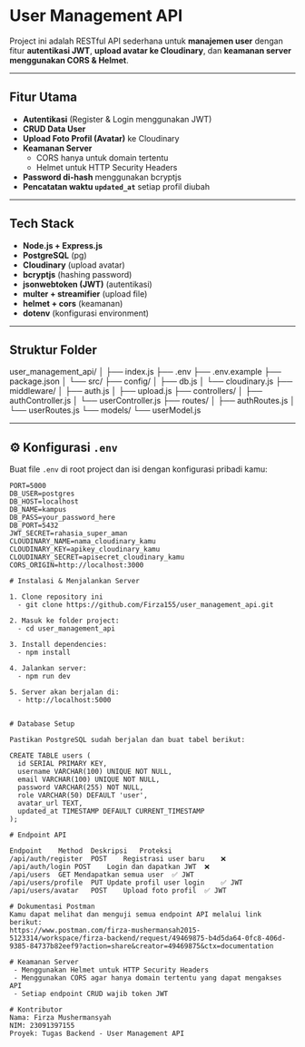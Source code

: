 #  User Management API

Project ini adalah RESTful API sederhana untuk **manajemen user** dengan fitur **autentikasi JWT**, **upload avatar ke Cloudinary**, dan **keamanan server menggunakan CORS & Helmet**.

---

##  Fitur Utama
- **Autentikasi** (Register & Login menggunakan JWT)
- **CRUD Data User**
- **Upload Foto Profil (Avatar)** ke Cloudinary
- **Keamanan Server**
  - CORS hanya untuk domain tertentu
  - Helmet untuk HTTP Security Headers
- **Password di-hash** menggunakan bcryptjs
- **Pencatatan waktu `updated_at`** setiap profil diubah

---

## Tech Stack
- **Node.js + Express.js**
- **PostgreSQL** (pg)
- **Cloudinary** (upload avatar)
- **bcryptjs** (hashing password)
- **jsonwebtoken (JWT)** (autentikasi)
- **multer + streamifier** (upload file)
- **helmet + cors** (keamanan)
- **dotenv** (konfigurasi environment)

---

## Struktur Folder
user_management_api/
│
├── index.js
├── .env
├── .env.example
├── package.json
│
└── src/
├── config/
│ ├── db.js
│ └── cloudinary.js
├── middleware/
│ ├── auth.js
│ ├── upload.js
├── controllers/
│ ├── authController.js
│ └── userController.js
├── routes/
│ ├── authRoutes.js
│ └── userRoutes.js
└── models/
  └── userModel.js


---

## ⚙️ Konfigurasi `.env`

Buat file `.env` di root project dan isi dengan konfigurasi pribadi kamu:

```env
PORT=5000
DB_USER=postgres
DB_HOST=localhost
DB_NAME=kampus
DB_PASS=your_password_here
DB_PORT=5432
JWT_SECRET=rahasia_super_aman
CLOUDINARY_NAME=nama_cloudinary_kamu
CLOUDINARY_KEY=apikey_cloudinary_kamu
CLOUDINARY_SECRET=apisecret_cloudinary_kamu
CORS_ORIGIN=http://localhost:3000

# Instalasi & Menjalankan Server

1. Clone repository ini
  - git clone https://github.com/Firza155/user_management_api.git

2. Masuk ke folder project:
  - cd user_management_api

3. Install dependencies:
  - npm install

4. Jalankan server:
  - npm run dev

5. Server akan berjalan di:
  - http://localhost:5000


# Database Setup

Pastikan PostgreSQL sudah berjalan dan buat tabel berikut:

CREATE TABLE users (
  id SERIAL PRIMARY KEY,
  username VARCHAR(100) UNIQUE NOT NULL,
  email VARCHAR(100) UNIQUE NOT NULL,
  password VARCHAR(255) NOT NULL,
  role VARCHAR(50) DEFAULT 'user',
  avatar_url TEXT,
  updated_at TIMESTAMP DEFAULT CURRENT_TIMESTAMP
);

# Endpoint API

Endpoint	Method	Deskripsi	Proteksi
/api/auth/register	POST	Registrasi user baru	❌
/api/auth/login	POST	Login dan dapatkan JWT	❌
/api/users	GET	Mendapatkan semua user	✅ JWT
/api/users/profile	PUT	Update profil user login	✅ JWT
/api/users/avatar	POST	Upload foto profil	✅ JWT

# Dokumentasi Postman
Kamu dapat melihat dan menguji semua endpoint API melalui link berikut:
https://www.postman.com/firza-mushermansah2015-5123314/workspace/firza-backend/request/49469875-b4d5da64-0fc8-406d-9385-84737b82eef9?action=share&creator=49469875&ctx=documentation

# Keamanan Server
 - Menggunakan Helmet untuk HTTP Security Headers
 - Menggunakan CORS agar hanya domain tertentu yang dapat mengakses API
 - Setiap endpoint CRUD wajib token JWT

# Kontributor
Nama: Firza Mushermansyah
NIM: 23091397155
Proyek: Tugas Backend - User Management API





